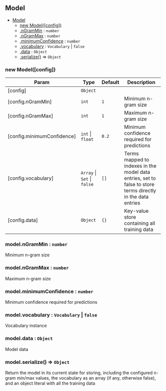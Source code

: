 <a name="Model"></a>

## Model

* [Model](#Model)
    * [new Model([config])](#new_Model_new)
    * [.nGramMin](#Model+nGramMin) : <code>number</code>
    * [.nGramMax](#Model+nGramMax) : <code>number</code>
    * [.minimumConfidence](#Model+minimumConfidence) : <code>number</code>
    * [.vocabulary](#Model+vocabulary) : <code>Vocabulary</code> \| <code>false</code>
    * [.data](#Model+data) : <code>Object</code>
    * [.serialize()](#Model+serialize) ⇒ <code>Object</code>

<a name="new_Model_new"></a>

### new Model([config])

| Param | Type | Default | Description |
| --- | --- | --- | --- |
| [config] | <code>Object</code> |  |  |
| [config.nGramMin] | <code>int</code> | <code>1</code> | Minimum n-gram size |
| [config.nGramMax] | <code>int</code> | <code>1</code> | Maximum n-gram size |
| [config.minimumConfidence] | <code>int</code> \| <code>float</code> | <code>0.2</code> | Minimum confidence required for predictions |
| [config.vocabulary] | <code>Array</code> \| <code>Set</code> \| <code>false</code> | <code>[]</code> | Terms mapped to indexes in the model data entries, set to false to store terms directly in the data entries |
| [config.data] | <code>Object</code> | <code>{}</code> | Key-value store containing all training data |

<a name="Model+nGramMin"></a>

### model.nGramMin : <code>number</code>
Minimum n-gram size

<a name="Model+nGramMax"></a>

### model.nGramMax : <code>number</code>
Maximum n-gram size

<a name="Model+minimumConfidence"></a>

### model.minimumConfidence : <code>number</code>
Minimum confidence required for predictions

<a name="Model+vocabulary"></a>

### model.vocabulary : <code>Vocabulary</code> \| <code>false</code>
Vocabulary instance

<a name="Model+data"></a>

### model.data : <code>Object</code>
Model data

<a name="Model+serialize"></a>

### model.serialize() ⇒ <code>Object</code>
Return the model in its current state for storing, including the configured
n-gram min/max values, the vocabulary as an array (if any, otherwise false),
and an object literal with all the training data
